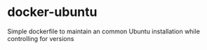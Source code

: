 # docker-ubuntu
Simple dockerfile to maintain an common Ubuntu installation while controlling for versions
